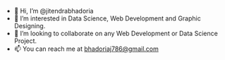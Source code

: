 - 👋 Hi, I’m @jitendrabhadoria
- 👀 I’m interested in Data Science, Web Development and Graphic Designing.
- 💞️ I’m looking to collaborate on any Web Development or Data Science Project.
- 📫 You can reach me at bhadoriaj786@gmail.com

<!---
jitendrabhadoria/jitendrabhadoria is a ✨ special ✨ repository because its `README.md` (this file) appears on your GitHub profile.
You can click the Preview link to take a look at your changes.
--->
